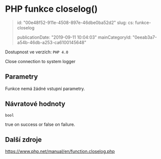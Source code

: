 PHP funkce closelog()
=====================

> id: "00e48f52-911e-4508-897e-46dbe0ba52d2"
> slug:
> 	cs: funkce-closelog
>
> publicationDate: "2019-09-11 10:04:03"
> mainCategoryId: "0eeab3a7-a54b-46db-a253-ca6100145648"

Dostupnost ve verzích: `PHP 4.0`

Close connection to system logger


Parametry
--------------

Funkce nemá žádné vstupní parametry.

Návratové hodnoty
----------------

`bool`

true on success or false on failure.

Další zdroje
------------

https://www.php.net/manual/en/function.closelog.php
